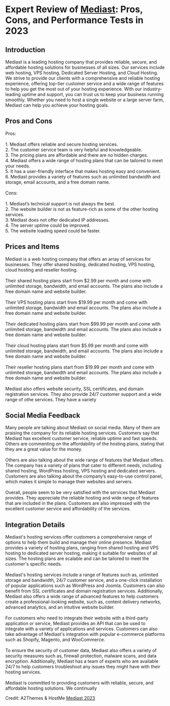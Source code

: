 <h1>Expert Review of <a href="https://a2themes.com/mediast-reviews">Mediast</a>: Pros, Cons, and Performance Tests in 2023</h1>
<h2>Introduction</h2>
Mediast is a leading hosting company that provides reliable, secure, and affordable hosting solutions for businesses of all sizes. Our services include web hosting, VPS hosting, Dedicated Server Hosting, and Cloud Hosting. We strive to provide our clients with a comprehensive and reliable hosting experience, offering top-tier customer service and a wide range of features to help you get the most out of your hosting experience. With our industry-leading uptime and support, you can trust us to keep your business running smoothly. Whether you need to host a single website or a large server farm, Mediast can help you achieve your hosting goals.
<h2>Pros and Cons</h2>
Pros:<br><br>1. Mediast offers reliable and secure hosting services.<br>2. The customer service team is very helpful and knowledgeable.<br>3. The pricing plans are affordable and there are no hidden charges.<br>4. Mediast offers a wide range of hosting plans that can be tailored to meet your needs.<br>5. It has a user-friendly interface that makes hosting easy and convenient.<br>6. Mediast provides a variety of features such as unlimited bandwidth and storage, email accounts, and a free domain name.<br><br>Cons:<br><br>1. Mediast’s technical support is not always the best.<br>2. The website builder is not as feature-rich as some of the other hosting services.<br>3. Mediast does not offer dedicated IP addresses.<br>4. The server uptime could be improved.<br>5. The website loading speed could be faster.
<h2>Prices and Items</h2>
Mediast is a web hosting company that offers an array of services for businesses. They offer shared hosting, dedicated hosting, VPS hosting, cloud hosting and reseller hosting. <br><br>Their shared hosting plans start from $2.99 per month and come with unlimited storage, bandwidth, and email accounts. The plans also include a free domain name and website builder. <br><br>Their VPS hosting plans start from $19.99 per month and come with unlimited storage, bandwidth and email accounts. The plans also include a free domain name and website builder. <br><br>Their dedicated hosting plans start from $99.99 per month and come with unlimited storage, bandwidth and email accounts. The plans also include a free domain name and website builder. <br><br>Their cloud hosting plans start from $5.99 per month and come with unlimited storage, bandwidth, and email accounts. The plans also include a free domain name and website builder. <br><br>Their reseller hosting plans start from $19.99 per month and come with unlimited storage, bandwidth and email accounts. The plans also include a free domain name and website builder. <br><br>Mediast also offers website security, SSL certificates, and domain registration services. They also provide 24/7 customer support and a wide range of othe services. They have a variety
<h2>Social Media Feedback</h2>
Many people are talking about Mediast on social media. Many of them are praising the company for its reliable hosting services. Customers say that Mediast has excellent customer service, reliable uptime and fast speeds. Others are commenting on the affordability of the hosting plans, stating that they are a great value for the money.<br><br>Others are also talking about the wide range of features that Mediast offers. The company has a variety of plans that cater to different needs, including shared hosting, WordPress hosting, VPS hosting and dedicated servers. Customers are also talking about the company’s easy-to-use control panel, which makes it simple to manage their websites and servers.<br><br>Overall, people seem to be very satisfied with the services that Mediast provides. They appreciate the reliable hosting and wide range of features that are included in the plans. Customers are also impressed with the excellent customer service and affordability of the services.
<h2>Integration Details</h2>
Mediast's hosting services offer customers a comprehensive range of options to help them build and manage their online presence. Mediast provides a variety of hosting plans, ranging from shared hosting and VPS hosting to dedicated server hosting, making it suitable for websites of all sizes. The hosting plans are scalable and can be tailored to meet the customer's specific needs.<br><br>Mediast's hosting services include a range of features such as, unlimited storage and bandwidth, 24/7 customer service, and a one-click installation of popular applications such as WordPress and Joomla. Customers can also benefit from SSL certificates and domain registration services. Additionally, Mediast also offers a wide range of advanced features to help customers create a professional-looking website, such as, content delivery networks, advanced analytics, and an intuitive website builder.<br><br>For customers who need to integrate their website with a third-party application or service, Mediast provides an API that can be used to integrate with a variety of applications and services. Customers can also take advantage of Mediast's integration with popular e-commerce platforms such as Shopify, Magento, and WooCommerce.<br><br>To ensure the security of customer data, Mediast also offers a variety of security measures such as, firewall protection, malware scans, and data encryption. Additionally, Mediast has a team of experts who are available 24/7 to help customers troubleshoot any issues they might have with their hosting services.<br><br>Mediast is committed to providing customers with reliable, secure, and affordable hosting solutions. We continually
<p>Credit: A2Themes & HostMe <a href="https://a2themes.com/mediast-reviews">Mediast 2023</a></p>